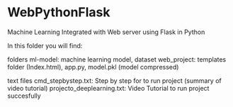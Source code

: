 # WebPythonFlask
Machine Learning Integrated with Web server using Flask in Python

In this folder you will find:

folders
ml-model: machine learning model, dataset
web_project: templates folder (Index.html), app.py, model.pkl (model compressed)

text files
cmd_stepbystep.txt: Step by step for to run project (summary of video tutorial)
projecto_deeplearning.txt: Video Tutorial to run project succesfully
